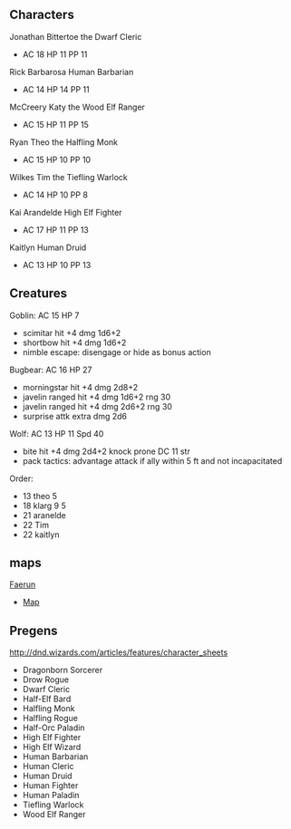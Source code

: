 ## Characters

Jonathan Bittertoe the Dwarf Cleric
- AC 18 HP 11 PP 11

Rick Barbarosa Human Barbarian
- AC 14 HP 14 PP 11

McCreery Katy the Wood Elf Ranger
- AC 15 HP 11 PP 15

Ryan Theo the Halfling Monk
- AC 15 HP 10 PP 10

Wilkes Tim the Tiefling Warlock
- AC 14 HP 10 PP 8

Kai Arandelde High Elf Fighter
- AC 17 HP 11 PP 13

Kaitlyn Human Druid
- AC 13 HP 10 PP 13

## Creatures

Goblin: AC 15 HP 7 
- scimitar hit +4 dmg 1d6+2
- shortbow hit +4 dmg 1d6+2
- nimble escape: disengage or hide as bonus action

Bugbear: AC 16 HP 27
- morningstar hit +4 dmg 2d8+2
- javelin ranged hit +4 dmg 1d6+2 rng 30
- javelin ranged hit +4 dmg 2d6+2 rng 30
- surprise attk extra dmg 2d6

Wolf: AC 13 HP 11 Spd 40
- bite hit +4 dmg 2d4+2 knock prone DC 11 str
- pack tactics: advantage attack if ally within 5 ft and not incapacitated

Order:
- 13 theo 5
- 18 klarg 9 5
- 21 aranelde
- 22 Tim 
- 22 kaitlyn 

## maps

[Faerun](http://forgottenrealms.wikia.com/wiki/Faer%C3%BBn)
- [Map](https://vignette.wikia.nocookie.net/forgottenrealms/images/a/a0/Faerun_map.jpg/revision/latest?cb=20080923050218)

## Pregens

http://dnd.wizards.com/articles/features/character_sheets

- Dragonborn Sorcerer
- Drow Rogue
- Dwarf Cleric
- Half-Elf Bard
- Halfling Monk
- Halfling Rogue
- Half-Orc Paladin
- High Elf Fighter
- High Elf Wizard
- Human Barbarian
- Human Cleric
- Human Druid
- Human Fighter
- Human Paladin
- Tiefling Warlock
- Wood Elf Ranger
